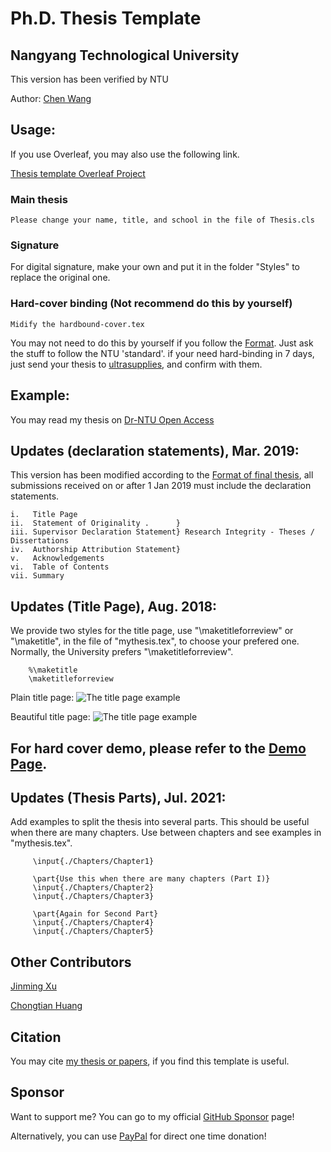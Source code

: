 # Ph.D. Thesis Template 
## Nangyang Technological University 

This version has been verified by NTU

Author: [Chen Wang](https://wang-chen.github.io)

## Usage:

 If you use Overleaf, you may also use the following link.

 [Thesis template Overleaf Project](https://v2.overleaf.com/read/hrjsywqdhccp)

    
### Main thesis
    Please change your name, title, and school in the file of Thesis.cls
    
### Signature
   For digital signature, make your own and put it in the folder "Styles" to replace the original one.

### Hard-cover binding (Not recommend do this by yourself)
    Midify the hardbound-cover.tex
   You may not need to do this by yourself if you follow the [Format](https://www.ntu.edu.sg/sasd/oas/ge/Documents/FormatofThesis_Sample_Oct2017.pdf). Just ask the stuff to follow the NTU 'standard'. 
   if your need hard-binding in 7 days, just send your thesis to [ultrasupplies](https://www.ultrasupplies.com.sg/solutions/book-binding/hard-cover-binding), and confirm with them.   
    
    
## Example:
   
   You may read my thesis on [Dr-NTU Open Access](https://hdl.handle.net/10356/105527)
    
## Updates (declaration statements), Mar. 2019:

   This version has been modified according to the [Format of final thesis](https://www.ntu.edu.sg/research/theses-dissertations), all submissions received on or after 1 Jan 2019 must include the declaration statements.
   
    i.   Title Page	
    ii.  Statement of Originality .      }
    iii. Supervisor Declaration Statement} Research Integrity - Theses / Dissertations
    iv.  Authorship Attribution Statement}	
    v.   Acknowledgements	
    vi.  Table of Contents
    vii. Summary

## Updates (Title Page), Aug. 2018:

   We provide two styles for the title page, use "\maketitleforreview" or "\maketitle", in the file of "mythesis.tex", to choose your prefered one. Normally, the University prefers "\maketitleforreview".
        
        %\maketitle
        \maketitleforreview

Plain title page:
![The title page example](https://github.com/wang-chen/thesis_template_ntu/blob/master/Styles/title-page-plain.png)

Beautiful title page:
![The title page example](https://github.com/wang-chen/thesis_template_ntu/blob/master/Styles/title-page.png)

## For hard cover demo, please refer to the [Demo Page](http://www.ntu.edu.sg/sasd/oas/ge/Documents/FormatofThesis_Sample_Oct2017.pdf).

## Updates (Thesis Parts), Jul. 2021:

   Add examples to split the thesis into several parts. This should be useful when there are many chapters. Use between chapters and see examples in "mythesis.tex".

         \input{./Chapters/Chapter1}

         \part{Use this when there are many chapters (Part I)}
         \input{./Chapters/Chapter2}
         \input{./Chapters/Chapter3}

         \part{Again for Second Part}
         \input{./Chapters/Chapter4}
         \input{./Chapters/Chapter5}
   
## Other Contributors
    
   [Jinming Xu](https://jinmingxu.github.io)

   [Chongtian Huang](https://nerdtomars.github.io/)
   
## Citation

   You may cite [my thesis or papers](https://scholar.google.com/citations?user=vZfmKl4AAAAJ), if you find this template is useful.

## Sponsor

   Want to support me? You can go to my official [GitHub Sponsor](https://github.com/sponsors/wang-chen) page!

   Alternatively, you can use [PayPal](https://www.paypal.com/paypalme/DrChenWang) for direct one time donation!
   
